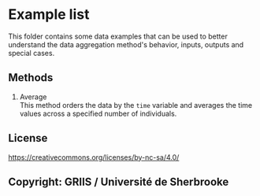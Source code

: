 # Example list

This folder contains some data examples that can be used to better understand the data aggregation method's behavior, inputs, outputs and special cases.

## Methods

1. Average  
This method orders the data by the `time` variable and averages the time values across a specified number of individuals.

## License

https://creativecommons.org/licenses/by-nc-sa/4.0/

## Copyright: GRIIS / Université de Sherbrooke
